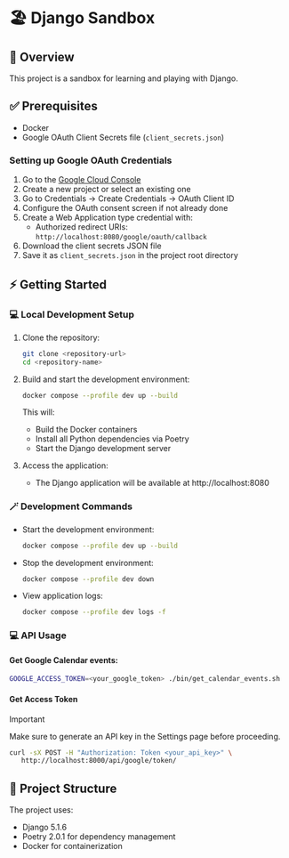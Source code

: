 # :beach_umbrella: Django Sandbox

## :dart: Overview

This project is a sandbox for learning and playing with Django.

## :white_check_mark: Prerequisites

- Docker
- Google OAuth Client Secrets file (`client_secrets.json`)

### Setting up Google OAuth Credentials

1. Go to the [Google Cloud Console](https://console.cloud.google.com/)
1. Create a new project or select an existing one
1. Go to Credentials &rarr; Create Credentials &rarr; OAuth Client ID
1. Configure the OAuth consent screen if not already done
1. Create a Web Application type credential with:
   - Authorized redirect URIs: `http://localhost:8080/google/oauth/callback`
1. Download the client secrets JSON file
1. Save it as `client_secrets.json` in the project root directory

## :zap: Getting Started

### :computer: Local Development Setup

1. Clone the repository:

   ```bash
   git clone <repository-url>
   cd <repository-name>
   ```

2. Build and start the development environment:

   ```bash
   docker compose --profile dev up --build
   ```

   This will:
   - Build the Docker containers
   - Install all Python dependencies via Poetry
   - Start the Django development server

3. Access the application:

   - The Django application will be available at http://localhost:8080

### :magic_wand: Development Commands

- Start the development environment:

  ```bash
  docker compose --profile dev up --build
  ```

- Stop the development environment:

  ```bash
  docker compose --profile dev down
  ```

- View application logs:

  ```bash
  docker compose --profile dev logs -f
  ```

### :computer: API Usage

#### Get Google Calendar events:

  ```bash
  GOOGLE_ACCESS_TOKEN=<your_google_token> ./bin/get_calendar_events.sh
  ```

#### Get Access Token

> [!IMPORTANT]
> Make sure to generate an API key in the Settings page before proceeding.

```bash
curl -sX POST -H "Authorization: Token <your_api_key>" \
   http://localhost:8000/api/google/token/
```

## :dna: Project Structure

The project uses:

- Django 5.1.6
- Poetry 2.0.1 for dependency management
- Docker for containerization
